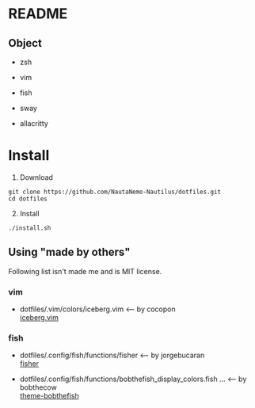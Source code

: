 # README
## Object

* zsh
* vim

* fish

* sway
* allacritty

# Install
1. Download
```
git clone https://github.com/NautaNemo-Nautilus/dotfiles.git
cd dotfiles
```
2. Install
```
./install.sh
```


## Using "made by others"
Following list isn't made me and is MIT license.
### vim
* dotfiles/.vim/colors/iceberg.vim <-- by cocopon  
[iceberg.vim](https://github.com/cocopon/iceberg.vim)

### fish
* dotfiles/.config/fish/functions/fisher <-- by jorgebucaran  
[fisher](https://github.com/jorgebucaran/fisher)


* dotfiles/.config/fish/functions/bobthefish_display_colors.fish ... <-- by bobthecow   
[theme-bobthefish](https://github.com/oh-my-fish/theme-bobthefish)


